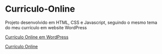 # Curriculo-Online
Projeto desenvolvido em HTML, CSS e Javascript, seguindo o mesmo tema do meu currículo em website WordPress

[Currículo Online em WordPress](https://marcuspaixao.com.br)

[Currículo Online](https://vini1404.github.io/Curriculo-Online/)
